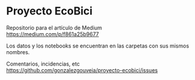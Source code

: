 # Proyecto EcoBici

Repositorio para el artículo de Medium https://medium.com/p/f861a25b9677

Los datos y los notebooks se encuentran en las carpetas con sus mismos nombres.

Comentarios, incidencias, etc https://github.com/gonzalezgouveia/proyecto-ecobici/issues
